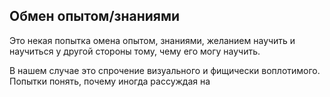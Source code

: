 ## Обмен опытом/знаниями
Это некая попытка омена опытом, знаниями, желанием научить и научиться у другой стороны тому, чему его могу научить.

В нашем случае это спрочение визуального и фищически воплотимого. Попытки понять, почему иногда рассуждая на 
<!--stackedit_data:
eyJoaXN0b3J5IjpbLTMwMDk5MTI3Ml19
-->